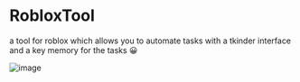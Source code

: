# RobloxTool
a tool for roblox which allows you to automate tasks with a tkinder interface and a key memory for the tasks 😀

![image](https://github.com/ZekromDev/RobloxTool/assets/108199641/35e4285d-0d4b-4c97-89de-afc1cc72ce29)
